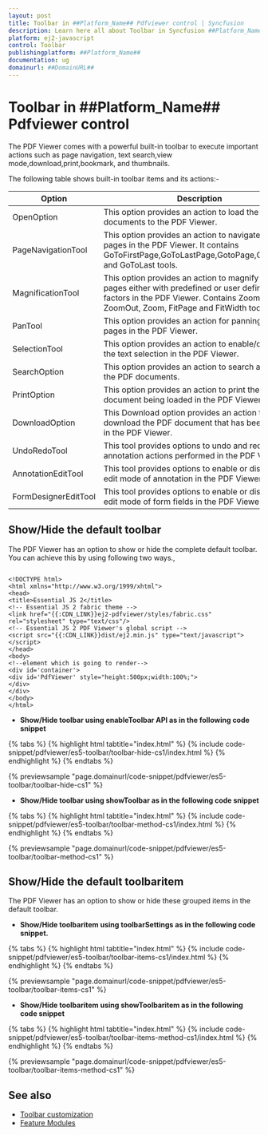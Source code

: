 ```yaml
---
layout: post
title: Toolbar in ##Platform_Name## Pdfviewer control | Syncfusion
description: Learn here all about Toolbar in Syncfusion ##Platform_Name## Pdfviewer control of Syncfusion Essential JS 2 and more.
platform: ej2-javascript
control: Toolbar 
publishingplatform: ##Platform_Name##
documentation: ug
domainurl: ##DomainURL##
---
```


# Toolbar in ##Platform_Name## Pdfviewer control

The PDF Viewer comes with a powerful built-in toolbar to execute important actions such as page navigation, text search,view mode,download,print,bookmark, and thumbnails.

The following table shows built-in toolbar items and its actions:-

| Option | Description |
|---|---|
| OpenOption | This option provides an action to load the PDF documents to the PDF Viewer.|
| PageNavigationTool | This option provides an action to navigate the pages in the PDF Viewer. It contains GoToFirstPage,GoToLastPage,GotoPage,GoToNext, and GoToLast tools.|
| MagnificationTool | This option provides an action to magnify the pages either with predefined or user defined zoom factors in the PDF Viewer. Contains ZoomIn, ZoomOut, Zoom, FitPage and FitWidth tools|
| PanTool |This option provides an action for panning the pages in the PDF Viewer.|
| SelectionTool |This option provides an action to enable/disable the text selection in the PDF Viewer.|
| SearchOption |This option provides an action to search a word in the PDF documents.|
| PrintOption |This option provides an action to print the PDF document being loaded in the PDF Viewer.|
| DownloadOption |This Download option provides an action to download the PDF document that has been loaded in the PDF Viewer.|
| UndoRedoTool | This tool provides options to undo and redo the annotation actions performed in the PDF Viewer.|
| AnnotationEditTool | This tool provides options to enable or disable the edit mode of annotation in the PDF Viewer.|
| FormDesignerEditTool | This tool provides options to enable or disable the edit mode of form fields in the PDF Viewer.|

## Show/Hide the default toolbar

The PDF Viewer has an option to show or hide the complete default toolbar. You can achieve this by using following two ways.,

```

<!DOCTYPE html>
<html xmlns="http://www.w3.org/1999/xhtml">
<head>
<title>Essential JS 2</title>
<!-- Essential JS 2 fabric theme -->
<link href="{{:CDN_LINK}}ej2-pdfviewer/styles/fabric.css" rel="stylesheet" type="text/css"/>
<!-- Essential JS 2 PDF Viewer's global script -->
<script src="{{:CDN_LINK}}dist/ej2.min.js" type="text/javascript"></script>
</head>
<body>
<!--element which is going to render-->
<div id='container'>
<div id='PdfViewer' style="height:500px;width:100%;">
</div>
</div>
</body>
</html>

```

* **Show/Hide toolbar using enableToolbar API as in the following code snippet**

{% tabs %}
{% highlight html tabtitle="index.html" %}
{% include code-snippet/pdfviewer/es5-toolbar/toolbar-hide-cs1/index.html %}
{% endhighlight %}
{% endtabs %}
        
{% previewsample "page.domainurl/code-snippet/pdfviewer/es5-toolbar/toolbar-hide-cs1" %}

* **Show/Hide toolbar using showToolbar as in the following code snippet**

{% tabs %}
{% highlight html tabtitle="index.html" %}
{% include code-snippet/pdfviewer/es5-toolbar/toolbar-method-cs1/index.html %}
{% endhighlight %}
{% endtabs %}
        
{% previewsample "page.domainurl/code-snippet/pdfviewer/es5-toolbar/toolbar-method-cs1" %}

## Show/Hide the default toolbaritem

The PDF Viewer has an option to show or hide these grouped items in the default toolbar.

* **Show/Hide toolbaritem using toolbarSettings as in the following code snippet.**

{% tabs %}
{% highlight html tabtitle="index.html" %}
{% include code-snippet/pdfviewer/es5-toolbar/toolbar-items-cs1/index.html %}
{% endhighlight %}
{% endtabs %}
        
{% previewsample "page.domainurl/code-snippet/pdfviewer/es5-toolbar/toolbar-items-cs1" %}

* **Show/Hide toolbaritem using showToolbaritem as in the following code snippet**

{% tabs %}
{% highlight html tabtitle="index.html" %}
{% include code-snippet/pdfviewer/es5-toolbar/toolbar-items-method-cs1/index.html %}
{% endhighlight %}
{% endtabs %}
        
{% previewsample "page.domainurl/code-snippet/pdfviewer/es5-toolbar/toolbar-items-method-cs1" %}

## See also

* [Toolbar customization](./how-to/customization)
* [Feature Modules](./feature-module)